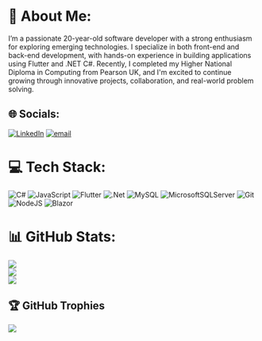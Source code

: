 # 💫 About Me:
I’m a passionate 20-year-old software developer with a strong enthusiasm for exploring emerging technologies. I specialize in both front-end and back-end development, with hands-on experience in building applications using Flutter and .NET C#. Recently, I completed my Higher National Diploma in Computing from Pearson UK, and I'm excited to continue growing through innovative projects, collaboration, and real-world problem solving.


## 🌐 Socials:
[![LinkedIn](https://img.shields.io/badge/LinkedIn-%230077B5.svg?logo=linkedin&logoColor=white)](https://www.linkedin.com/in/moe-yan-htun-73a8b2271/) [![email](https://img.shields.io/badge/Email-D14836?logo=gmail&logoColor=white)](mailto:moeyan227970@gmail.com) 

# 💻 Tech Stack:
![C#](https://img.shields.io/badge/c%23-%23239120.svg?style=for-the-badge&logo=csharp&logoColor=white) ![JavaScript](https://img.shields.io/badge/javascript-%23323330.svg?style=for-the-badge&logo=javascript&logoColor=%23F7DF1E) ![Flutter](https://img.shields.io/badge/Flutter-%2302569B.svg?style=for-the-badge&logo=Flutter&logoColor=white) ![.Net](https://img.shields.io/badge/.NET-5C2D91?style=for-the-badge&logo=.net&logoColor=white) ![MySQL](https://img.shields.io/badge/mysql-4479A1.svg?style=for-the-badge&logo=mysql&logoColor=white) ![MicrosoftSQLServer](https://img.shields.io/badge/Microsoft%20SQL%20Server-CC2927?style=for-the-badge&logo=microsoft%20sql%20server&logoColor=white) ![Git](https://img.shields.io/badge/git-%23F05033.svg?style=for-the-badge&logo=git&logoColor=white) ![NodeJS](https://img.shields.io/badge/node.js-6DA55F?style=for-the-badge&logo=node.js&logoColor=white) ![Blazor](https://img.shields.io/badge/blazor-%235C2D91.svg?style=for-the-badge&logo=blazor&logoColor=white)
# 📊 GitHub Stats:
![](https://github-readme-stats.vercel.app/api?username=moeyanhtun-coding&theme=merko&hide_border=true&include_all_commits=false&count_private=false)<br/>
![](https://nirzak-streak-stats.vercel.app/?user=moeyanhtun-coding&theme=merko&hide_border=true)<br/>
![](https://github-readme-stats.vercel.app/api/top-langs/?username=moeyanhtun-coding&theme=merko&hide_border=true&include_all_commits=false&count_private=false&layout=compact)

## 🏆 GitHub Trophies
![](https://github-profile-trophy.vercel.app/?username=moeyanhtun-coding&theme=radical&no-frame=true&no-bg=false&margin-w=4)

<!-- Proudly created with GPRM ( https://gprm.itsvg.in ) -->
